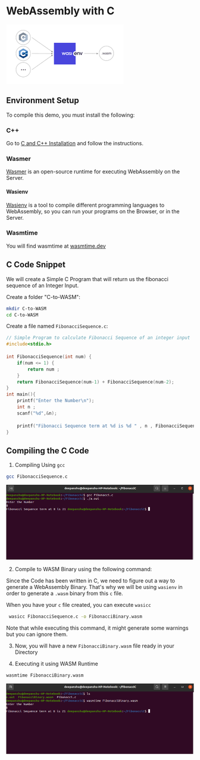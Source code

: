 # WebAssembly with C

![C WebAssembly](/img/tutorial/CWASI.png?raw=true)

## Environment Setup 

To compile this demo, you must install the following:

### C++

Go to [C and C++ Installation](https://docs.microsoft.com/en-us/cpp/build/vscpp-step-0-installation?view=msvc-170) and follow the instructions.

### Wasmer

[Wasmer](https://docs.wasmer.io/) is an open-source runtime for executing WebAssembly on the Server.

#### Wasienv

[Wasienv](https://github.com/wasienv/wasienv) is a tool to compile different programming languages to WebAssembly, so you can run your programs on the Browser, or in the Server.

### Wasmtime

You will find wasmtime at [wasmtime.dev](https://wasmtime.dev/)

## C Code Snippet

We will create a Simple C Program that will return us the fibonacci sequence of an Integer Input.

Create a folder "C-to-WASM":

```bash
mkdir C-to-WASM
cd C-to-WASM
```

Create a file named `FibonacciSequence.c`:

```C
// Simple Program to calculate Fibonacci Sequence of an integer input
#include<stdio.h>

int FibonacciSequence(int num) {
    if(num <= 1) {
        return num ;
    }
    return FibonacciSequence(num-1) + FibonacciSequence(num-2);
}
int main(){
    printf("Enter the Number\n");
    int n ;
    scanf("%d",&n);
    
    printf("Fibonacci Sequence term at %d is %d " , n , FibonacciSequence(n));
}
```

## Compiling the C Code

1. Compiling Using `gcc`

```bash
gcc FibonacciSequence.c
```
![C Screenshot1](/img/tutorial/CExecutionScreenshot.png?raw=true)

2. Compile to WASM Binary using the following command:

Since the Code has been written in C, we need to figure out a way to generate a WebAssembly Binary. That's why we will be using `wasienv` in order to generate a `.wasm` binary from this `c` file.

When you have your `c` file created, you can execute `wasicc`

```bash
 wasicc FibonacciSequence.c -o FibonacciBinary.wasm
```

Note that while executing this command, it might generate some warnings but you can ignore them.

3. Now, you will have a new `FibonacciBinary.wasm` file ready in your Directory

4. Executing it using WASM Runtime
```bash
wasmtime FibonacciBinary.wasm
```
![C Screenshot2](/img/tutorial/CWasmScreenshot.png?raw=true)
